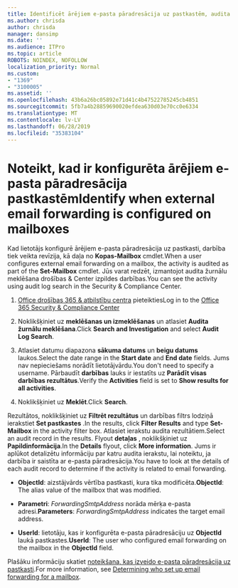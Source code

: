 ```yaml
---
title: Identificēt ārējiem e-pasta pāradresācija uz pastkastēm, audita žurnālos
ms.author: chrisda
author: chrisda
manager: dansimp
ms.date: ''
ms.audience: ITPro
ms.topic: article
ROBOTS: NOINDEX, NOFOLLOW
localization_priority: Normal
ms.custom:
- "1369"
- "3100005"
ms.assetid: ''
ms.openlocfilehash: 43b6a26bc05892e71d41c4b47522785245cb4851
ms.sourcegitcommit: 5fb7a4b28859690020efdea630d03e70cc0e6334
ms.translationtype: MT
ms.contentlocale: lv-LV
ms.lasthandoff: 06/28/2019
ms.locfileid: "35383104"
---
```

# <a name="identify-when-external-email-forwarding-is-configured-on-mailboxes"></a><span data-ttu-id="8ae5f-102">Noteikt, kad ir konfigurēta ārējiem e-pasta pāradresācija pastkastēm</span><span class="sxs-lookup"><span data-stu-id="8ae5f-102">Identify when external email forwarding is configured on mailboxes</span></span>

<span data-ttu-id="8ae5f-103">Kad lietotājs konfigurē ārējiem e-pasta pāradresācija uz pastkasti, darbība tiek veikta revīzija, kā daļa no **Kopas-Mailbox** cmdlet.</span><span class="sxs-lookup"><span data-stu-id="8ae5f-103">When a user configures external email forwarding on a mailbox, the activity is audited as part of the **Set-Mailbox** cmdlet.</span></span> <span data-ttu-id="8ae5f-104">Jūs varat redzēt, izmantojot audita žurnālu meklēšana drošības & Center izpildes darbības.</span><span class="sxs-lookup"><span data-stu-id="8ae5f-104">You can see the activity using audit log search in the Security & Compliance Center.</span></span>

1. <span data-ttu-id="8ae5f-105">[Office drošības 365 & atbilstību centra](https://protection.office.com/) pieteikties</span><span class="sxs-lookup"><span data-stu-id="8ae5f-105">Log in to the [Office 365 Security & Compliance Center](https://protection.office.com/)</span></span>

2. <span data-ttu-id="8ae5f-106">Noklikšķiniet uz **meklēšanas un izmeklēšanas** un atlasiet **Audita žurnālu meklēšana**.</span><span class="sxs-lookup"><span data-stu-id="8ae5f-106">Click **Search and Investigation** and select **Audit Log Search**.</span></span>

3. <span data-ttu-id="8ae5f-107">Atlasiet datumu diapazona **sākuma datums** un **beigu datums** laukos.</span><span class="sxs-lookup"><span data-stu-id="8ae5f-107">Select the date range in the **Start date** and **End date** fields.</span></span> <span data-ttu-id="8ae5f-108">Jums nav nepieciešams norādīt lietotājvārdu.</span><span class="sxs-lookup"><span data-stu-id="8ae5f-108">You don't need to specify a username.</span></span> <span data-ttu-id="8ae5f-109">Pārbaudīt **darbības** lauks ir iestatīts uz **Parādīt visas darbības rezultātus**.</span><span class="sxs-lookup"><span data-stu-id="8ae5f-109">Verify the **Activities** field is set to **Show results for all activities**.</span></span>

4. <span data-ttu-id="8ae5f-110">Noklikšķiniet uz **Meklēt**.</span><span class="sxs-lookup"><span data-stu-id="8ae5f-110">Click **Search**.</span></span>

<span data-ttu-id="8ae5f-111">Rezultātos, noklikšķiniet uz **Filtrēt rezultātus** un darbības filtrs lodziņā ierakstiet **Set pastkastes** .</span><span class="sxs-lookup"><span data-stu-id="8ae5f-111">In the results, click **Filter Results** and type **Set-Mailbox** in the activity filter box.</span></span> <span data-ttu-id="8ae5f-112">Atlasiet ierakstu audita rezultātiem.</span><span class="sxs-lookup"><span data-stu-id="8ae5f-112">Select an audit record in the results.</span></span> <span data-ttu-id="8ae5f-113">Flyout **detaļas** , noklikšķiniet uz **Papildinformācija**.</span><span class="sxs-lookup"><span data-stu-id="8ae5f-113">In the **Details** flyout, click **More information**.</span></span> <span data-ttu-id="8ae5f-114">Jums ir aplūkot detalizētu informāciju par katru audita ierakstu, lai noteiktu, ja darbība ir saistīta ar e-pasta pāradresācija.</span><span class="sxs-lookup"><span data-stu-id="8ae5f-114">You have to look at the details of each audit record to determine if the activity is related to email forwarding.</span></span>

- <span data-ttu-id="8ae5f-115">**ObjectId**: aizstājvārds vērtība pastkasti, kura tika modificēta.</span><span class="sxs-lookup"><span data-stu-id="8ae5f-115">**ObjectId**: The alias value of the mailbox that was modified.</span></span>

- <span data-ttu-id="8ae5f-116">**Parametri**: _ForwardingSmtpAddress_ norāda mērķa e-pasta adresi.</span><span class="sxs-lookup"><span data-stu-id="8ae5f-116">**Parameters**: _ForwardingSmtpAddress_ indicates the target email address.</span></span>

- <span data-ttu-id="8ae5f-117">**UserId**: lietotāju, kas ir konfigurēta e-pasta pāradresāciju uz **ObjectId** laukā pastkastes.</span><span class="sxs-lookup"><span data-stu-id="8ae5f-117">**UserId**: The user who configured email forwarding on the mailbox in the **ObjectId** field.</span></span>

<span data-ttu-id="8ae5f-118">Plašāku informāciju skatiet [noteikšana, kas izveido e-pasta pāradresācija uz pastkasti](https://docs.microsoft.com/office365/securitycompliance/auditing-troubleshooting-scenarios#determining-who-set-up-email-forwarding-for-a-mailbox).</span><span class="sxs-lookup"><span data-stu-id="8ae5f-118">For more information, see [Determining who set up email forwarding for a mailbox](https://docs.microsoft.com/office365/securitycompliance/auditing-troubleshooting-scenarios#determining-who-set-up-email-forwarding-for-a-mailbox).</span></span>
